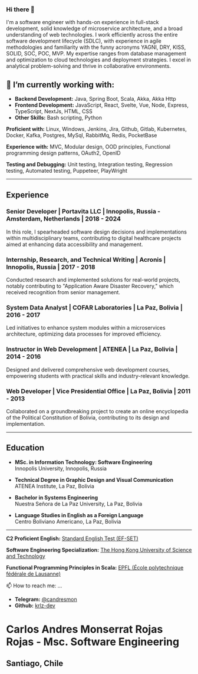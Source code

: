 ### Hi there 👋
I'm a software engineer with hands-on experience in full-stack development, solid knowledge of microservice architecture, and a broad understanding of web technologies. I work efficiently across the entire software development lifecycle (SDLC), with experience in agile methodologies and familiarity with the funny acronyms YAGNI, DRY, KISS, SOLID, SOC, POC, MVP. My expertise ranges from database management and optimization to cloud technologies and deployment strategies. I excel in analytical problem-solving and thrive in collaborative environments.

## 🔭 I’m currently working with:

- **Backend Development:** Java, Spring Boot, Scala, Akka, Akka Http
- **Frontend Development:** JavaScript, React, Svelte, Vue, Node, Express, TypeScript, NextJs, HTML, CSS
- **Other Skills:** Bash scripting, Python

**Proficient with:**
Linux, Windows, Jenkins, Jira, Github, Gitlab, Kubernetes, Docker, Kafka, Postgres, MySql, RabbitMq, Redis, PocketBase

**Experience with:**
MVC, Modular design, OOD principles, Functional programming design patterns, OAuth2, OpenID

**Testing and Debugging:** Unit testing, Integration testing, Regression testing, Automated testing, Puppeteer, PlayWright

---

## Experience

### Senior Developer | Portavita LLC | Innopolis, Russia - Amsterdam, Netherlands | 2018 - 2024
In this role, I spearheaded software design decisions and implementations within multidisciplinary teams, contributing to digital healthcare projects aimed at enhancing data accessibility and management.

### Internship, Research, and Technical Writing | Acronis | Innopolis, Russia | 2017 - 2018
Conducted research and implemented solutions for real-world projects, notably contributing to "Application Aware Disaster Recovery," which received recognition from senior management.

### System Data Analyst | COFAR Laboratories | La Paz, Bolivia | 2016 - 2017
Led initiatives to enhance system modules within a microservices architecture, optimizing data processes for improved efficiency.

### Instructor in Web Development | ATENEA | La Paz, Bolivia | 2014 - 2016
Designed and delivered comprehensive web development courses, empowering students with practical skills and industry-relevant knowledge.

### Web Developer | Vice Presidential Office | La Paz, Bolivia | 2011 - 2013
Collaborated on a groundbreaking project to create an online encyclopedia of the Political Constitution of Bolivia, contributing to its design and implementation.

---

## Education

- **MSc. in Information Technology: Software Engineering**  
  Innopolis University, Innopolis, Russia

- **Technical Degree in Graphic Design and Visual Communication**  
  ATENEA Institute, La Paz, Bolivia

- **Bachelor in Systems Engineering**  
  Nuestra Señora de La Paz University, La Paz, Bolivia

- **Language Studies in English as a Foreign Language**  
  Centro Boliviano Americano, La Paz, Bolivia

---

**C2 Proficient English:** [Standard English Test (EF-SET)](https://www.efset.org/cert/ah7zFc)

**Software Engineering Specialization:** [The Hong Kong University of Science and Technology](https://coursera.org/share/aed3c84a828029c22d9d237a22a0e378)

**Functional Programming Principles in Scala:** [EPFL (École polytechnique fédérale de Lausanne)](https://www.coursera.org/account/accomplishments/verify/C49TNAHY3U5N)

📫 How to reach me: ...

- **Telegram:** [@candresmon](https://t.me/candresmon)
- **Github:** [krlz-dev](https://github.com/krlz-dev)

# Carlos Andres Monserrat Rojas Rojas - Msc. Software Engineering
## Santiago, Chile

<!--
**krlz-dev/krlz-dev** is a ✨ _special_ ✨ repository because its `README.md` (this file) appears on your GitHub profile.

Here are some ideas to get you started:

- 🔭 I’m currently working on ...
- 🌱 I’m currently learning ...
- 👯 I’m looking to collaborate on ...
- 🤔 I’m looking for help with ...
- 💬 Ask me about ...
- 📫 How to reach me: ...
- 😄 Pronouns: ...
- ⚡ Fun fact: ...
-->
